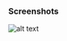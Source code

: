 ### Screenshots

![alt text](https://github.com/andreiseverin/WeaponMod-guns-backup/blob/main/wpn_ac/Assault%20Cannon.png?raw=true)
